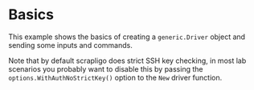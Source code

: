 Basics
======

This example shows the basics of creating a `generic.Driver` object and sending some inputs and 
commands. 

Note that by default scrapligo does strict SSH key checking, in most lab scenarios you probably 
want to disable this by passing the `options.WithAuthNoStrictKey()` option to the `New` driver 
function.
